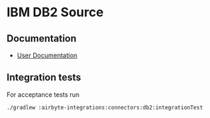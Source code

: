 # IBM DB2 Source

## Documentation
* [User Documentation](https://docs.airbyte.com/integrations/sources/db2)


## Integration tests
For acceptance tests run

`./gradlew :airbyte-integrations:connectors:db2:integrationTest`
